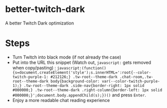 # better-twitch-dark
A better Twitch Dark optimization

# Steps
* Turn Twitch into black mode (if not already the case)
* Put into the URL this snippet (Watch out, `javascript:` gets removed when copy/pasting) : 
`javascript:(function(){s=document.createElement('style');s.innerHTML=':root{--color-twitch-purple-1: #212126;} .tw-root--theme-dark .chat-room,.tw-root--theme-dark body{background-color: var(--color-twitch-purple-1);} .tw-root--theme-dark .side-nav{border-right: 1px solid #000000;} .tw-root--theme-dark .right-column{border-left: 1px solid #000000;}';document.body.appendChild(s);})()` and press `Enter`.
* Enjoy a more readable chat reading experience
